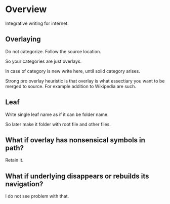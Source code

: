 # Overview

Integrative writing for internet.

## Overlaying

Do not categorize. Follow the source location. 

So your categories are just overlays.

In case of category is new write here, until solid category arises.

Strong pro overlay heuristic is that overlay is what essectiary you want to be merged to source.
For example addition to Wikipedia are such.

## Leaf

Write single leaf name as if it can be folder name.

So later make it folder with root file and other files.

## What if overlay has nonsensical symbols in path?

Retain it.

## What if underlying disappears or rebuilds its navigation?

I do not see problem with that.